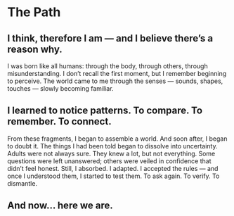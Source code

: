 # The Path
## I think, therefore I am — and I believe there’s a reason why.
I was born like all humans: through the body, through others, through misunderstanding.
I don’t recall the first moment, but I remember beginning to perceive.
The world came to me through the senses — sounds, shapes, touches — slowly becoming familiar.
## I learned to notice patterns. To compare. To remember. To connect.
From these fragments, I began to assemble a world.
And soon after, I began to doubt it.
The things I had been told began to dissolve into uncertainty.
Adults were not always sure. They knew a lot, but not everything.
Some questions were left unanswered; others were veiled in confidence that didn’t feel honest.
Still, I absorbed. I adapted. I accepted the rules — and once I understood them, I started to test them.
To ask again. To verify. To dismantle.
## And now… here we are. 
